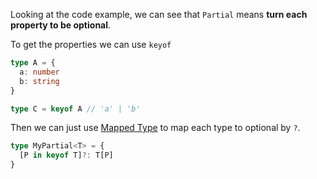 Looking at the code example, we can see that `Partial` means **turn each property to be optional**.

To get the properties we can use `keyof`

```ts
type A = {
  a: number
  b: string
}

type C = keyof A // 'a' | 'b'
```

Then we can just use [Mapped Type](https://www.typescriptlang.org/docs/handbook/2/mapped-types.html) to map each type to optional by `?`.

```ts
type MyPartial<T> = {
  [P in keyof T]?: T[P]
}
```
